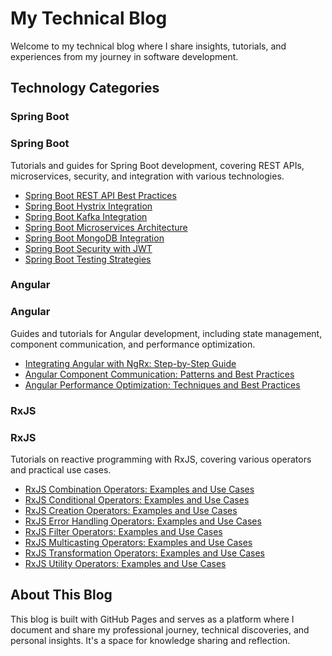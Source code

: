 # My Technical Blog

Welcome to my technical blog where I share insights, tutorials, and experiences from my journey in software development.

## Technology Categories

### Spring Boot
<div class="card">
  <div class="card-header">
    <h3>Spring Boot</h3>
  </div>
  <div class="card-body">
    <p>Tutorials and guides for Spring Boot development, covering REST APIs, microservices, security, and integration with various technologies.</p>
    <ul>
      <li><a href="spring-boot/posts/spring-boot-rest-api-best-practices.md">Spring Boot REST API Best Practices</a></li>
      <li><a href="spring-boot/posts/spring-boot-hystrix-integration.md">Spring Boot Hystrix Integration</a></li>
      <li><a href="spring-boot/posts/spring-boot-kafka-integration.md">Spring Boot Kafka Integration</a></li>
      <li><a href="spring-boot/posts/spring-boot-microservices-architecture.md">Spring Boot Microservices Architecture</a></li>
      <li><a href="spring-boot/posts/spring-boot-mongodb-integration.md">Spring Boot MongoDB Integration</a></li>
      <li><a href="spring-boot/posts/spring-boot-security-jwt.md">Spring Boot Security with JWT</a></li>
      <li><a href="spring-boot/posts/spring-boot-testing-strategies.md">Spring Boot Testing Strategies</a></li>
    </ul>
  </div>
</div>

### Angular
<div class="card">
  <div class="card-header">
    <h3>Angular</h3>
  </div>
  <div class="card-body">
    <p>Guides and tutorials for Angular development, including state management, component communication, and performance optimization.</p>
    <ul>
      <li><a href="angular/posts/angular-ngrx-integration.md">Integrating Angular with NgRx: Step-by-Step Guide</a></li>
      <li><a href="angular/posts/angular-component-communication.md">Angular Component Communication: Patterns and Best Practices</a></li>
      <li><a href="angular/posts/angular-performance-optimization.md">Angular Performance Optimization: Techniques and Best Practices</a></li>
    </ul>
  </div>
</div>

### RxJS
<div class="card">
  <div class="card-header">
    <h3>RxJS</h3>
  </div>
  <div class="card-body">
    <p>Tutorials on reactive programming with RxJS, covering various operators and practical use cases.</p>
    <ul>
      <li><a href="rxjs/posts/rxjs-combination-operators.md">RxJS Combination Operators: Examples and Use Cases</a></li>
      <li><a href="rxjs/posts/rxjs-conditional-operators.md">RxJS Conditional Operators: Examples and Use Cases</a></li>
      <li><a href="rxjs/posts/rxjs-creation-operators.md">RxJS Creation Operators: Examples and Use Cases</a></li>
      <li><a href="rxjs/posts/rxjs-error-handling-operators.md">RxJS Error Handling Operators: Examples and Use Cases</a></li>
      <li><a href="rxjs/posts/rxjs-filter-operators.md">RxJS Filter Operators: Examples and Use Cases</a></li>
      <li><a href="rxjs/posts/rxjs-multicasting-operators.md">RxJS Multicasting Operators: Examples and Use Cases</a></li>
      <li><a href="rxjs/posts/rxjs-transformation-operators.md">RxJS Transformation Operators: Examples and Use Cases</a></li>
      <li><a href="rxjs/posts/rxjs-utility-operators.md">RxJS Utility Operators: Examples and Use Cases</a></li>
    </ul>
  </div>
</div>

## About This Blog

This blog is built with GitHub Pages and serves as a platform where I document and share my professional journey, technical discoveries, and personal insights. It's a space for knowledge sharing and reflection.
